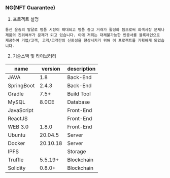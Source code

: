 ### NG(NFT Guarantee)

1. 프로젝트 설명
```
통신 운송의 발달로 명품 시장이 확대되고 명품 중고 거래가 활성화 됨으로써 회색시장 문제나 제품의 진위여부가 문제가 되고 있습니다. 이에 저희는 대체불가능한 인증서를 블록체인으로 제공하여 기업/고객, 고객/고객간의 신뢰성을 향상시키기 위해 이 프로젝트를 기획하게 되었습니다.
```

2. 기술스택 및 라이브러리

| name | version | description |
| ---- | ------- | ----------- |
| JAVA | 1.8 | Back-End |
| SpringBoot | 2.4.3 | Back-End |
| Gradle | 7.5+ | Build Tool |
| MySQL | 8.0CE | Database |
| JavaScript |  | Front-End |
| ReactJS || Front-End |
| WEB 3.0 | 1.8.0 | Front-End |
| Ubuntu | 20.04.5 | Server |
| Docker | 20.10.18 | Server |
| IPFS |  | Storage |
| Truffle | 5.5.19+ | Blockchain |
| Solidity | 0.8.0+ | Blockchain |


